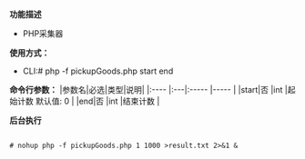 **功能描述**
- PHP采集器


**使用方式：**
- CLI:# php -f pickupGoods.php start end


**命令行参数：** 
|参数名|必选|类型|说明|
|:----    |:---|:----- |-----   |
|start|否  |int |起始计数 默认值: 0 |
|end|否  |int |结束计数 |

**后台执行**

``` 

# nohup php -f pickupGoods.php 1 1000 >result.txt 2>&1 &

```
